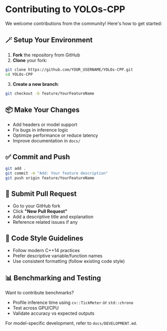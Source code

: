 # Contributing to YOLOs-CPP

We welcome contributions from the community! Here's how to get started:

## 🪄 Setup Your Environment
1. **Fork** the repository from GitHub
2. **Clone** your fork:
```bash
git clone https://github.com/YOUR_USERNAME/YOLOs-CPP.git
cd YOLOs-CPP
```
3. **Create a new branch**:
```bash
git checkout -b feature/YourFeatureName
```

## 📦 Make Your Changes
- Add headers or model support
- Fix bugs in inference logic
- Optimize performance or reduce latency
- Improve documentation in `docs/`

## ✅ Commit and Push
```bash
git add .
git commit -m "Add: Your feature description"
git push origin feature/YourFeatureName
```

## 🚀 Submit Pull Request
- Go to your GitHub fork
- Click **"New Pull Request"**
- Add a descriptive title and explanation
- Reference related issues if any

## 📏 Code Style Guidelines
- Follow modern C++14 practices
- Prefer descriptive variable/function names
- Use consistent formatting (follow existing code style)

## 📊 Benchmarking and Testing
Want to contribute benchmarks?
- Profile inference time using `cv::TickMeter` or `std::chrono`
- Test across GPU/CPU
- Validate accuracy vs expected outputs

For model-specific development, refer to `docs/DEVELOPMENT.md`.

